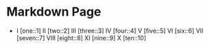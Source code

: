 # Markdown Page

* I [one::1] II [two::2] III [three::3] IV [four::4] V [five::5] VI [six::6] VII [seven::7] VIII [eight::8] XI [nine::9] X [ten::10]
